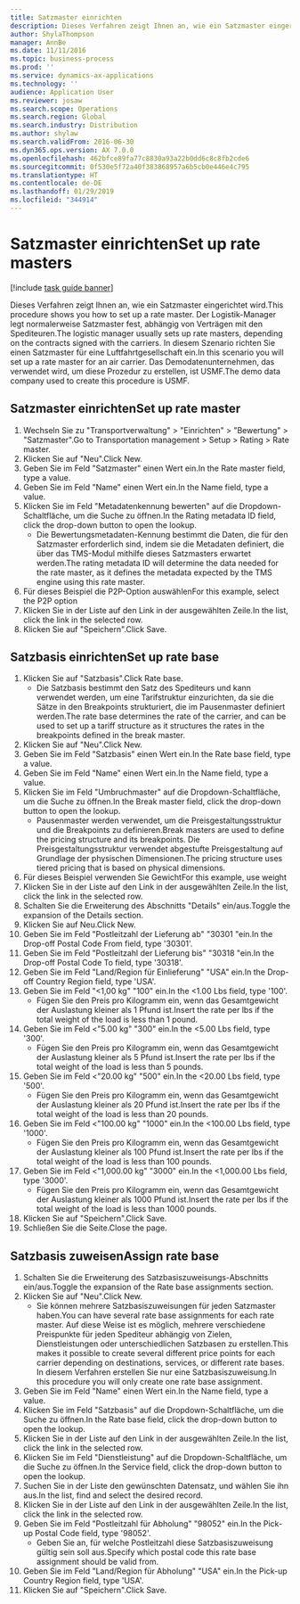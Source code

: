 ```yaml
---
title: Satzmaster einrichten
description: Dieses Verfahren zeigt Ihnen an, wie ein Satzmaster eingerichtet wird.
author: ShylaThompson
manager: AnnBe
ms.date: 11/11/2016
ms.topic: business-process
ms.prod: ''
ms.service: dynamics-ax-applications
ms.technology: ''
audience: Application User
ms.reviewer: josaw
ms.search.scope: Operations
ms.search.region: Global
ms.search.industry: Distribution
ms.author: shylaw
ms.search.validFrom: 2016-06-30
ms.dyn365.ops.version: AX 7.0.0
ms.openlocfilehash: 462bfce89fa77c8830a93a22b0dd6c8c8fb2cde6
ms.sourcegitcommit: 0f530e5f72a40f383868957a6b5cb0e446e4c795
ms.translationtype: HT
ms.contentlocale: de-DE
ms.lasthandoff: 01/29/2019
ms.locfileid: "344914"
---
```

# <a name="set-up-rate-masters"></a><span data-ttu-id="2d836-103">Satzmaster einrichten</span><span class="sxs-lookup"><span data-stu-id="2d836-103">Set up rate masters</span></span>

[!include [task guide banner](../../includes/task-guide-banner.md)]

<span data-ttu-id="2d836-104">Dieses Verfahren zeigt Ihnen an, wie ein Satzmaster eingerichtet wird.</span><span class="sxs-lookup"><span data-stu-id="2d836-104">This procedure shows you how to set up a rate master.</span></span> <span data-ttu-id="2d836-105">Der Logistik-Manager legt normalerweise Satzmaster fest, abhängig von Verträgen mit den Spediteuren.</span><span class="sxs-lookup"><span data-stu-id="2d836-105">The logistic manager usually sets up rate masters, depending on the contracts signed with the carriers.</span></span> <span data-ttu-id="2d836-106">In diesem Szenario richten Sie einen Satzmaster für eine Luftfahrtgesellschaft ein.</span><span class="sxs-lookup"><span data-stu-id="2d836-106">In this scenario you will set up a rate master for an air carrier.</span></span> <span data-ttu-id="2d836-107">Das Demodatenunternehmen, das verwendet wird, um diese Prozedur zu erstellen, ist USMF.</span><span class="sxs-lookup"><span data-stu-id="2d836-107">The demo data company used to create this procedure is USMF.</span></span>


## <a name="set-up-rate-master"></a><span data-ttu-id="2d836-108">Satzmaster einrichten</span><span class="sxs-lookup"><span data-stu-id="2d836-108">Set up rate master</span></span>
1. <span data-ttu-id="2d836-109">Wechseln Sie zu "Transportverwaltung" > "Einrichten" > "Bewertung" > "Satzmaster".</span><span class="sxs-lookup"><span data-stu-id="2d836-109">Go to Transportation management > Setup > Rating > Rate master.</span></span>
2. <span data-ttu-id="2d836-110">Klicken Sie auf "Neu".</span><span class="sxs-lookup"><span data-stu-id="2d836-110">Click New.</span></span>
3. <span data-ttu-id="2d836-111">Geben Sie im Feld "Satzmaster" einen Wert ein.</span><span class="sxs-lookup"><span data-stu-id="2d836-111">In the Rate master field, type a value.</span></span>
4. <span data-ttu-id="2d836-112">Geben Sie im Feld "Name" einen Wert ein.</span><span class="sxs-lookup"><span data-stu-id="2d836-112">In the Name field, type a value.</span></span>
5. <span data-ttu-id="2d836-113">Klicken Sie im Feld "Metadatenkennung bewerten" auf die Dropdown-Schaltfläche, um die Suche zu öffnen.</span><span class="sxs-lookup"><span data-stu-id="2d836-113">In the Rating metadata ID field, click the drop-down button to open the lookup.</span></span>
    * <span data-ttu-id="2d836-114">Die Bewertungsmetadaten-Kennung bestimmt die Daten, die für den Satzmaster erforderlich sind, indem sie die Metadaten definiert, die über das TMS-Modul mithilfe dieses Satzmasters erwartet werden.</span><span class="sxs-lookup"><span data-stu-id="2d836-114">The rating metadata ID will determine the data needed for the rate master, as it defines the metadata expected by the TMS engine using this rate master.</span></span>  
6. <span data-ttu-id="2d836-115">Für dieses Beispiel die P2P-Option auswählen</span><span class="sxs-lookup"><span data-stu-id="2d836-115">For this example, select the P2P option</span></span>
7. <span data-ttu-id="2d836-116">Klicken Sie in der Liste auf den Link in der ausgewählten Zeile.</span><span class="sxs-lookup"><span data-stu-id="2d836-116">In the list, click the link in the selected row.</span></span>
8. <span data-ttu-id="2d836-117">Klicken Sie auf "Speichern".</span><span class="sxs-lookup"><span data-stu-id="2d836-117">Click Save.</span></span>

## <a name="set-up-rate-base"></a><span data-ttu-id="2d836-118">Satzbasis einrichten</span><span class="sxs-lookup"><span data-stu-id="2d836-118">Set up rate base</span></span>
1. <span data-ttu-id="2d836-119">Klicken Sie auf "Satzbasis".</span><span class="sxs-lookup"><span data-stu-id="2d836-119">Click Rate base.</span></span>
    * <span data-ttu-id="2d836-120">Die Satzbasis bestimmt den Satz des Spediteurs und kann verwendet werden, um eine Tarifstruktur einzurichten, da sie die Sätze in den Breakpoints strukturiert, die im Pausenmaster definiert werden.</span><span class="sxs-lookup"><span data-stu-id="2d836-120">The rate base determines the rate of the carrier, and can be used to set up a tariff structure as it structures the rates in the breakpoints defined in the break master.</span></span>  
2. <span data-ttu-id="2d836-121">Klicken Sie auf "Neu".</span><span class="sxs-lookup"><span data-stu-id="2d836-121">Click New.</span></span>
3. <span data-ttu-id="2d836-122">Geben Sie im Feld "Satzbasis" einen Wert ein.</span><span class="sxs-lookup"><span data-stu-id="2d836-122">In the Rate base field, type a value.</span></span>
4. <span data-ttu-id="2d836-123">Geben Sie im Feld "Name" einen Wert ein.</span><span class="sxs-lookup"><span data-stu-id="2d836-123">In the Name field, type a value.</span></span>
5. <span data-ttu-id="2d836-124">Klicken Sie im Feld "Umbruchmaster" auf die Dropdown-Schaltfläche, um die Suche zu öffnen.</span><span class="sxs-lookup"><span data-stu-id="2d836-124">In the Break master field, click the drop-down button to open the lookup.</span></span>
    * <span data-ttu-id="2d836-125">Pausenmaster werden verwendet, um die Preisgestaltungsstruktur und die Breakpoints zu definieren.</span><span class="sxs-lookup"><span data-stu-id="2d836-125">Break masters are used to define the pricing structure and its breakpoints.</span></span> <span data-ttu-id="2d836-126">Die Preisgestaltungsstruktur verwendet abgestufte Preisgestaltung auf Grundlage der physischen Dimensionen.</span><span class="sxs-lookup"><span data-stu-id="2d836-126">The pricing structure uses tiered pricing that is based on physical dimensions.</span></span>  
6. <span data-ttu-id="2d836-127">Für dieses Beispiel verwenden Sie Gewicht</span><span class="sxs-lookup"><span data-stu-id="2d836-127">For this example, use weight</span></span>
7. <span data-ttu-id="2d836-128">Klicken Sie in der Liste auf den Link in der ausgewählten Zeile.</span><span class="sxs-lookup"><span data-stu-id="2d836-128">In the list, click the link in the selected row.</span></span>
8. <span data-ttu-id="2d836-129">Schalten Sie die Erweiterung des Abschnitts "Details" ein/aus.</span><span class="sxs-lookup"><span data-stu-id="2d836-129">Toggle the expansion of the Details section.</span></span>
9. <span data-ttu-id="2d836-130">Klicken Sie auf Neu.</span><span class="sxs-lookup"><span data-stu-id="2d836-130">Click New.</span></span>
10. <span data-ttu-id="2d836-131">Geben Sie im Feld "Postleitzahl der Lieferung ab" "30301 "ein.</span><span class="sxs-lookup"><span data-stu-id="2d836-131">In the Drop-off Postal Code From field, type '30301'.</span></span>
11. <span data-ttu-id="2d836-132">Geben Sie im Feld "Postleitzahl der Lieferung bis" "30318 "ein.</span><span class="sxs-lookup"><span data-stu-id="2d836-132">In the Drop-off Postal Code To field, type '30318'.</span></span>
12. <span data-ttu-id="2d836-133">Geben Sie im Feld "Land/Region für Einlieferung" "USA" ein.</span><span class="sxs-lookup"><span data-stu-id="2d836-133">In the Drop-off Country Region field, type 'USA'.</span></span>
13. <span data-ttu-id="2d836-134">Geben Sie im Feld "<1,00 kg" "100" ein.</span><span class="sxs-lookup"><span data-stu-id="2d836-134">In the <1.00 Lbs field, type '100'.</span></span>
    * <span data-ttu-id="2d836-135">Fügen Sie den Preis pro Kilogramm ein, wenn das Gesamtgewicht der Auslastung kleiner als 1 Pfund ist.</span><span class="sxs-lookup"><span data-stu-id="2d836-135">Insert the rate per lbs if the total weight of the load is less than 1 pound.</span></span>  
14. <span data-ttu-id="2d836-136">Geben Sie im Feld <"5.00 kg" "300" ein.</span><span class="sxs-lookup"><span data-stu-id="2d836-136">In the <5.00 Lbs field, type '300'.</span></span>
    * <span data-ttu-id="2d836-137">Fügen Sie den Preis pro Kilogramm ein, wenn das Gesamtgewicht der Auslastung kleiner als 5 Pfund ist.</span><span class="sxs-lookup"><span data-stu-id="2d836-137">Insert the rate per lbs if the total weight of the load is less than 5 pounds.</span></span>  
15. <span data-ttu-id="2d836-138">Geben Sie im Feld <"20.00 kg" "500" ein.</span><span class="sxs-lookup"><span data-stu-id="2d836-138">In the <20.00 Lbs field, type '500'.</span></span>
    * <span data-ttu-id="2d836-139">Fügen Sie den Preis pro Kilogramm ein, wenn das Gesamtgewicht der Auslastung kleiner als 20 Pfund ist.</span><span class="sxs-lookup"><span data-stu-id="2d836-139">Insert the rate per lbs if the total weight of the load is less than 20 pounds.</span></span>  
16. <span data-ttu-id="2d836-140">Geben Sie im Feld <"100.00 kg" "1000" ein.</span><span class="sxs-lookup"><span data-stu-id="2d836-140">In the <100.00 Lbs field, type '1000'.</span></span>
    * <span data-ttu-id="2d836-141">Fügen Sie den Preis pro Kilogramm ein, wenn das Gesamtgewicht der Auslastung kleiner als 100 Pfund ist.</span><span class="sxs-lookup"><span data-stu-id="2d836-141">Insert the rate per lbs if the total weight of the load is less than 100 pounds.</span></span>  
17. <span data-ttu-id="2d836-142">Geben Sie im Feld <"1,000.00 kg" "3000" ein.</span><span class="sxs-lookup"><span data-stu-id="2d836-142">In the <1,000.00 Lbs field, type '3000'.</span></span>
    * <span data-ttu-id="2d836-143">Fügen Sie den Preis pro Kilogramm ein, wenn das Gesamtgewicht der Auslastung kleiner als 1000 Pfund ist.</span><span class="sxs-lookup"><span data-stu-id="2d836-143">Insert the rate per lbs if the total weight of the load is less than 1000 pounds.</span></span>  
18. <span data-ttu-id="2d836-144">Klicken Sie auf "Speichern".</span><span class="sxs-lookup"><span data-stu-id="2d836-144">Click Save.</span></span>
19. <span data-ttu-id="2d836-145">Schließen Sie die Seite.</span><span class="sxs-lookup"><span data-stu-id="2d836-145">Close the page.</span></span>

## <a name="assign-rate-base"></a><span data-ttu-id="2d836-146">Satzbasis zuweisen</span><span class="sxs-lookup"><span data-stu-id="2d836-146">Assign rate base</span></span>
1. <span data-ttu-id="2d836-147">Schalten Sie die Erweiterung des Satzbasiszuweisungs-Abschnitts ein/aus.</span><span class="sxs-lookup"><span data-stu-id="2d836-147">Toggle the expansion of the Rate base assignments section.</span></span>
2. <span data-ttu-id="2d836-148">Klicken Sie auf "Neu".</span><span class="sxs-lookup"><span data-stu-id="2d836-148">Click New.</span></span>
    * <span data-ttu-id="2d836-149">Sie können mehrere Satzbasiszuweisungen für jeden Satzmaster haben.</span><span class="sxs-lookup"><span data-stu-id="2d836-149">You can have several rate base assignments for each rate master.</span></span> <span data-ttu-id="2d836-150">Auf diese Weise ist es möglich, mehrere verschiedene Preispunkte für jeden Spediteur abhängig von Zielen, Dienstleistungen oder unterschiedlichen Satzbasen zu erstellen.</span><span class="sxs-lookup"><span data-stu-id="2d836-150">This makes it possible to create several different price points for each carrier depending on destinations, services, or different rate bases.</span></span> <span data-ttu-id="2d836-151">In diesem Verfahren erstellen Sie nur eine Satzbasiszuweisung.</span><span class="sxs-lookup"><span data-stu-id="2d836-151">In this procedure you will only create one rate base assignment.</span></span>  
3. <span data-ttu-id="2d836-152">Geben Sie im Feld "Name" einen Wert ein.</span><span class="sxs-lookup"><span data-stu-id="2d836-152">In the Name field, type a value.</span></span>
4. <span data-ttu-id="2d836-153">Klicken Sie im Feld "Satzbasis" auf die Dropdown-Schaltfläche, um die Suche zu öffnen.</span><span class="sxs-lookup"><span data-stu-id="2d836-153">In the Rate base field, click the drop-down button to open the lookup.</span></span>
5. <span data-ttu-id="2d836-154">Klicken Sie in der Liste auf den Link in der ausgewählten Zeile.</span><span class="sxs-lookup"><span data-stu-id="2d836-154">In the list, click the link in the selected row.</span></span>
6. <span data-ttu-id="2d836-155">Klicken Sie im Feld "Dienstleistung" auf die Dropdown-Schaltfläche, um die Suche zu öffnen.</span><span class="sxs-lookup"><span data-stu-id="2d836-155">In the Service field, click the drop-down button to open the lookup.</span></span>
7. <span data-ttu-id="2d836-156">Suchen Sie in der Liste den gewünschten Datensatz, und wählen Sie ihn aus.</span><span class="sxs-lookup"><span data-stu-id="2d836-156">In the list, find and select the desired record.</span></span>
8. <span data-ttu-id="2d836-157">Klicken Sie in der Liste auf den Link in der ausgewählten Zeile.</span><span class="sxs-lookup"><span data-stu-id="2d836-157">In the list, click the link in the selected row.</span></span>
9. <span data-ttu-id="2d836-158">Geben Sie im Feld "Postleitzahl für Abholung" "98052" ein.</span><span class="sxs-lookup"><span data-stu-id="2d836-158">In the Pick-up Postal Code field, type '98052'.</span></span>
    * <span data-ttu-id="2d836-159">Geben Sie an, für welche Postleitzahl diese Satzbasiszuweisung gültig sein soll aus.</span><span class="sxs-lookup"><span data-stu-id="2d836-159">Specify which postal code this rate base assignment should be valid from.</span></span>    
10. <span data-ttu-id="2d836-160">Geben Sie im Feld "Land/Region für Abholung" "USA" ein.</span><span class="sxs-lookup"><span data-stu-id="2d836-160">In the Pick-up Country Region field, type 'USA'.</span></span>
11. <span data-ttu-id="2d836-161">Klicken Sie auf "Speichern".</span><span class="sxs-lookup"><span data-stu-id="2d836-161">Click Save.</span></span>

